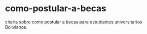 # como-postular-a-becas
charla sobre como postular a becas para estudiantes universitarios Bolivianos. 
